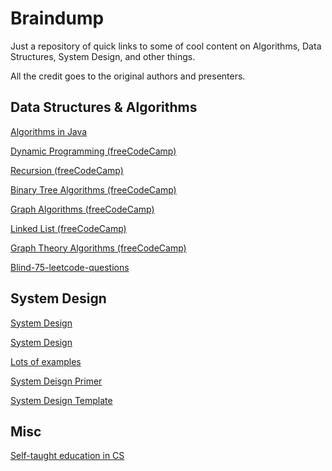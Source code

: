 
# Braindump

Just a repository of quick links to some of cool content on Algorithms, Data Structures, System Design, and other things.

All the credit goes to the original authors and presenters.


## Data Structures & Algorithms
[Algorithms in Java](https://github.com/TheAlgorithms/Java)

[Dynamic Programming (freeCodeCamp)](https://www.youtube.com/watch?v=oBt53YbR9Kk)

[Recursion (freeCodeCamp)](https://www.youtube.com/watch?v=IJDJ0kBx2LM)

[Binary Tree Algorithms (freeCodeCamp)](https://www.youtube.com/watch?v=fAAZixBzIAI)

[Graph Algorithms (freeCodeCamp)](https://www.youtube.com/watch?v=tWVWeAqZ0WU)

[Linked List (freeCodeCamp)](https://www.youtube.com/watch?v=Hj_rA0dhr2I)

[Graph Theory Algorithms (freeCodeCamp)](https://www.youtube.com/watch?v=09_LlHjoEiY&list=RDCMUC8butISFwT-Wl7EV0hUK0BQ&index=8)

[Blind-75-leetcode-questions](https://leetcode.com/discuss/general-discussion/460599/blind-75-leetcode-questions)

## System Design

[System Design](https://www.youtube.com/watch?v=MbjObHmDbZo)

[System Design](https://www.youtube.com/c/SystemDesignInterview)

[Lots of examples](https://tianpan.co/notes/2016-02-13-crack-the-system-design-interview)

[System Deisgn Primer](https://github.com/donnemartin/system-design-primer)

[System Design Template](https://leetcode.com/discuss/career/229177/My-System-Design-Template)

## Misc

[Self-taught education in CS](https://github.com/ossu/computer-science)

